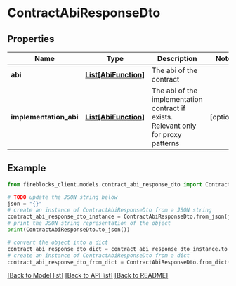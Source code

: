 # ContractAbiResponseDto


## Properties

Name | Type | Description | Notes
------------ | ------------- | ------------- | -------------
**abi** | [**List[AbiFunction]**](AbiFunction.md) | The abi of the contract | 
**implementation_abi** | [**List[AbiFunction]**](AbiFunction.md) | The abi of the implementation contract if exists. Relevant only for proxy patterns | [optional] 

## Example

```python
from fireblocks_client.models.contract_abi_response_dto import ContractAbiResponseDto

# TODO update the JSON string below
json = "{}"
# create an instance of ContractAbiResponseDto from a JSON string
contract_abi_response_dto_instance = ContractAbiResponseDto.from_json(json)
# print the JSON string representation of the object
print(ContractAbiResponseDto.to_json())

# convert the object into a dict
contract_abi_response_dto_dict = contract_abi_response_dto_instance.to_dict()
# create an instance of ContractAbiResponseDto from a dict
contract_abi_response_dto_from_dict = ContractAbiResponseDto.from_dict(contract_abi_response_dto_dict)
```
[[Back to Model list]](../README.md#documentation-for-models) [[Back to API list]](../README.md#documentation-for-api-endpoints) [[Back to README]](../README.md)


